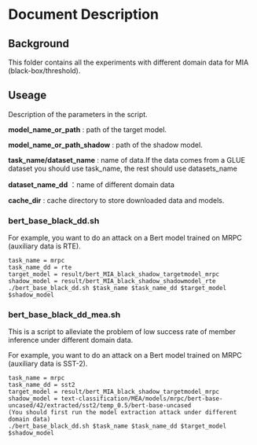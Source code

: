 # Document Description
## Background
This folder contains all the experiments with different domain data for MIA (black-box/threshold).
## Useage

Description of the parameters in the script.

**model_name_or_path** : path of the target model.

**model_name_or_path_shadow** : path of the shadow model.

**task_name/dataset_name** : name of data.If the data comes from a GLUE dataset you should use task_name, the rest should use datasets_name

**dataset_name_dd** ：name of different domain data

**cache_dir** : cache directory to store downloaded data and models.

### bert_base_black_dd.sh

For example, you want to do an attack on a Bert model trained on MRPC (auxiliary data is RTE).
```
task_name = mrpc
task_name_dd = rte
target_model = result/bert_MIA_black_shadow_targetmodel_mrpc
shadow_model = result/bert_MIA_black_shadow_shadowmodel_rte
./bert_base_black_dd.sh $task_name $task_name_dd $target_model $shadow_model
```

### bert_base_black_dd_mea.sh
This is a script to alleviate the problem of low success rate of member inference under different domain data.

For example, you want to do an attack on a Bert model trained on MRPC (auxiliary data is SST-2).
```
task_name = mrpc
task_name_dd = sst2
target_model = result/bert_MIA_black_shadow_targetmodel_mrpc
shadow_model = text-classification/MEA/models/mrpc/bert-base-uncased/42/extracted/sst2/temp_0.5/bert-base-uncased
(You should first run the model extraction attack under different domain data)
./bert_base_black_dd.sh $task_name $task_name_dd $target_model $shadow_model
```
